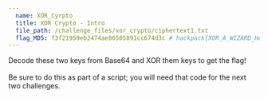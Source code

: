 ```yaml
---
  name: XOR_Cyrpto
  title: XOR Crypto - Intro
  file_path: /challenge_files/xor_crypto/ciphertext1.txt
  flag_MD5: f3f21959eb2474ae86505891cc674d3c # hackpack{XOR_A_WIZARD_HARRY}
---
```

Decode these two keys from Base64 and XOR them keys to get the flag! <br> <br>
Be sure to do this as part of a script; you will need that code for the next two challenges.